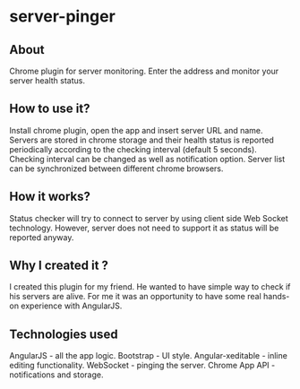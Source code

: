 server-pinger
===================

About
---------
Chrome plugin for server monitoring. Enter the address and monitor your server health status.

How to use it?
----------------
Install chrome plugin, open the app and insert server URL and name. Servers are stored in chrome storage and their health status is reported periodically according to the checking interval (default 5 seconds). Checking interval can be changed as well as notification option. Server list can be synchronized between different chrome browsers.

How it works?
-----------------
Status checker will try to connect to server by using client side Web Socket technology. However, server does not need to support it as status will be reported anyway.

Why I created it ?
------------------
I created this plugin for my friend. He wanted to have simple way to check if his servers are alive.
For me it was an opportunity to have some real hands-on experience with AngularJS.

Technologies used
------------------
 AngularJS - all the app logic.
 Bootstrap - UI style.
 Angular-xeditable - inline editing functionality.
 WebSocket - pinging the server.
 Chrome App API - notifications and storage.